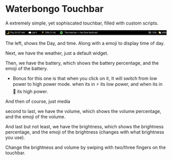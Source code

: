 # Waterbongo Touchbar

A extremely simple, yet sophiscated touchbar, filled with custom scripts.

![Waterbongo Touchbar](Waterbongo.png)

The left, shows the Day, and time. Along with a emoji to display time of day.

Next, we have the weather, just a default widget.

Then, we have the battery, which shows the battery percentage, and the emoji of the battery.

- Bonus for this one is that when you click on it, It will switch from low power to high power mode. when its in ⚡ its low power, and when its in 🔋 its high power.

And then of course, just media

second to last, we have the volume, which shows the volume percentage, and the emoji of the volume.

And last but not least, we have the brightness, which shows the brightness percentage, and the emoji of the brightness (changes with what brightness you use).

Change the brightness and volume by swiping with two/three fingers on the touchbar.
